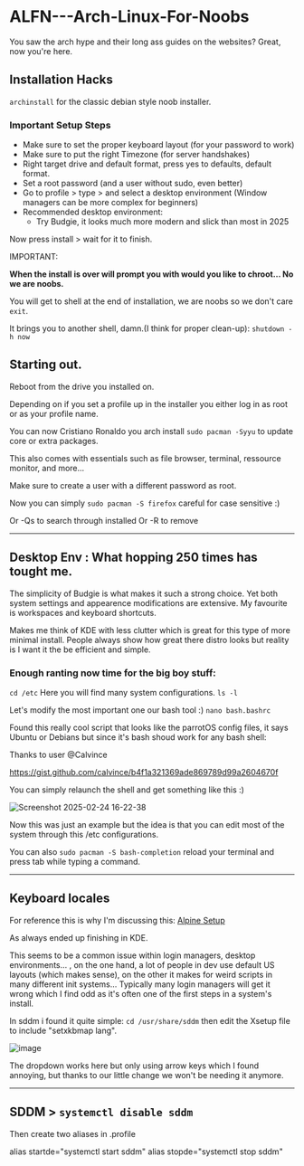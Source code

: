 # ALFN---Arch-Linux-For-Noobs

You saw the arch hype and their long ass guides on the websites? 
Great, now you're here. 

## Installation Hacks

`archinstall` for the classic debian style noob installer.

### Important Setup Steps
* Make sure to set the proper keyboard layout (for your password to work)
* Make sure to put the right Timezone (for server handshakes) 
* Right target drive and default format, press yes to defaults, default format. 
* Set a root password (and a user without sudo, even better)
* Go to profile > type > and select a desktop environment (Window managers can be more complex for beginners)
* Recommended desktop environment: 
  * Try Budgie, it looks much more modern and slick than most in 2025

Now press install > wait for it to finish. 

IMPORTANT: 

**When the install is over will prompt you with would you like to chroot... No we are noobs.**

You will get to shell at the end of installation, we are noobs so we don't care `exit`. 

It brings you to another shell, damn.(I think for proper clean-up): `shutdown -h now`

## Starting out. 

Reboot from the drive you installed on. 

Depending on if you set a profile up in the installer you either log in as root or as your profile name.

You can now Cristiano Ronaldo you arch install `sudo pacman -Syyu` to update core or extra packages. 

This also comes with essentials such as file browser, terminal, ressource monitor, and more... 

Make sure to create a user with a different password as root. 

Now you can simply `sudo pacman -S firefox` careful for case sensitive :)

Or -Qs to search through installed
Or -R to remove

----

## Desktop Env : What hopping 250 times has tought me.

The simplicity of Budgie is what makes it such a strong choice. Yet both system settings and appearence modifications are extensive. 
My favourite is workspaces and keyboard shortcuts. 

Makes me think of KDE with less clutter which is great for this type of more minimal install. 
People always show how great there distro looks but reality is I want it the be efficient and simple. 

### Enough ranting now time for the big boy stuff:

`cd /etc` Here you will find many system configurations. `ls -l` 

Let's modify the most important one our bash tool :)
`nano bash.bashrc` 

Found this really cool script that looks like the parrotOS config files, it says Ubuntu or Debians but since it's bash shoud work for any bash shell:

Thanks to user @Calvince

https://gist.github.com/calvince/b4f1a321369ade869789d99a2604670f

You can simply relaunch the shell and get something like this :)

![Screenshot 2025-02-24 16-22-38](https://github.com/user-attachments/assets/b4aa7396-fc9c-4225-9fe3-578990555ff5)

Now this was just an example but the idea is that you can edit most of the system through this /etc configurations. 

You can also `sudo pacman -S bash-completion` reload your terminal and press tab while typing a command.


----

## Keyboard locales

For reference this is why I'm discussing this: [Alpine Setup](https://github.com/h8d13/ALFN---Alpine-Linux-For-Noobs)

As always ended up finishing in KDE. 

This seems to be a common issue within login managers, desktop environments... , on the one hand, a lot of people in dev use default US layouts (which makes sense), on the other it makes for weird scripts in many different init systems... Typically many login managers will get it wrong which I find odd as it's often one of the first steps in a system's install. 

In sddm i found it quite simple: `cd /usr/share/sddm` then edit the Xsetup file to include "setxkbmap lang". 

![image](https://github.com/user-attachments/assets/9fabf4e2-cf01-419d-ae8f-a741e9920aec)

The dropdown works here but only using arrow keys which I found annoying, but thanks to our little change we won't be needing it anymore. 

----

## SDDM > `systemctl disable sddm` 

Then create two aliases in .profile

alias startde="systemctl start sddm"
alias stopde="systemctl stop sddm"

